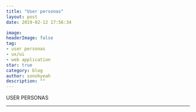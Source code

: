 ```yaml
---
title: "User personas"
layout: post
date: 2019-02-12 17:56:34

image: 
headerImage: false
tag:
- user personas
- ux/ui
- web application
star: true
category: blog
author: sonohyeah
description: ""
---
```



<p>USER PERSONAS</p>

<p id="user"></p>
<script type="text/javascript" src="{{site.url}}/src/tabletop.min.js"></script>
<script type="text/javascript" src="{{site.url}}/src/backbone.tabletopSync.js"></script>
<script type="text/javascript" src="{{site.url}}/src/tabletop.js"></script>
<script src='https://cdnjs.cloudflare.com/ajax/libs/tabletop.js/1.5.1/tabletop.min.js'></script>
<script type="text/javascript">
	var public_spreadsheet_url = 'https://docs.google.com/spreadsheets/d/174dAQ7i_oVDHQkbLck_kR8DFtEGGOvUzLSWCY-MNG_Q/edit?usp=sharing';


	function init() {
		Tabletop.init( { key: public_spreadsheet_url,
			callback: showInfo,
			simpleSheet: true } );
	}

	window.addEventListener('DOMContentLoaded', init);

	function showInfo(data) {
        for (var i = 0; i <= data.length; i++) {
        	document.getElementById("user").innerHTML += "<br>"+(i+1) + "- <strong>" + ": </strong> <br><br>"+
        	"<table border = '1'>" +
        	'<tr>' +
        	'<th>'+[data[i].Name]+'</th>' +
        	'<td colspan = "2">'+"Wants & Needs <br><br>"+[data[i].Wants_Needs]+'</th>' +
        	'<td colspan = "2">'+"Frustrations <br><br>"+[data[i].Frustrations]+'</th>' +
        	'</tr>' +
        	'<tr>' +
        	'<td>'+"Demographics <br><br>"+"Age: "+[data[i].Age]+"<br>Sex: "+[data[i].Sex]+"<br>"+[data[i].Bio]+'</td>' +
        	'</tr>' +
        	'<td>'+[data[i].Tools]+'</td>' +
        	'<td>'+"Favorite Brands <br><br>"+[data[i].Brands]+'</td>' +
        	'<td>'+"Tech skill <br><br>"+[data[i].Tech_skill]+'</td>' +
        	'</tr>'
        };

		console.log(data);
	}       

</script>

---
